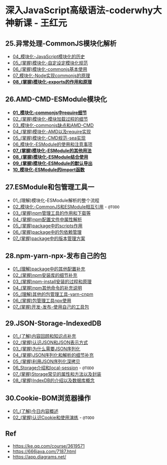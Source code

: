 # 深入JavaScript高级语法-coderwhy大神新课 - 王红元


## 25.异常处理-CommonJS模块化解析

* [04_模块化-JavaScript模块化的历史](./25-04)
* [05_(掌握)模块化-自定设定模块化规范](./25-05)
* [06_(掌握)模块化-commonjs基本使用](./25-06)
* [07_模块化-Node实现commonjs的原理](./25-07)
* [**08_(掌握)模块化-exports的作用和原理**](./25-08)

## 26.AMD-CMD-ESModule模块化

* [**01_模块化-commonjs中require细节**](./26-01)
* [02_(掌握)模块化-模块加载过程的细节](./26-02)
* [03_模块化-commonjs缺点和AMD-CMD](./26-03)
* [04_(掌握)模块化-AMD以及require实现](./26-04)
* [05_(掌握)模块化-CMD规范-sea实现](./26-05)
* [06_模块化-ESModule的使用和注意事项](./26-06)
* [**07_(掌握)模块化-ESModule的其他用法**](./26-07)
* [**08_(掌握)模块化-ESModule结合使用**](./26-08)
* [**09_(掌握)模块化-ESModule的默认导出**](./26-09)
* [**10_模块化-ESModule的import函数**](./26-10)

## 27.ESModule和包管理工具一

* 01_(理解)模块化-ESModule解析的整个流程
* [02_模块化-CommonJS和ESModule相互引用](./27-02) - `@TODO`
* [03_(掌握)npm管理工具的作用和下载等](./27-03)
* [04_(掌握)npm配置文件中属性解析](./27-04)
* [05_(掌握)package中的scripts作用](./27-05)
* [06_(掌握)package中的包依赖管理](./27-06)
* [07_(掌握)package中的版本管理方案](./27-07)

## 28.npm-yarn-npx-发布自己的包

* [01_(理解)package中的其他配置补充](./28-01)
* [02_(掌握)npm安装库的细节补充](./28-02)
* [03_(掌握)npm-install安装的过程和原理](./28-03)
* [04_(掌握)npm其他命令的补充说明](./28-04)
* [05_(理解)其他的包管理工具-yarn-cnpm](./28-05)
* [06_(掌握)包管理工具npx使用](./28-06)
* [07_(掌握)开发-发布-使用自己的工具包](./28-07)


## 29.JSON-Storage-IndexedDB

* [01_(了解)内容回顾和知识点补充](./29-01)
* [02_(掌握)认识JSON和JSON表示方式](./29-02)
* [03_(掌握)为什么需要JSON序列化](./29-03)
* [04_(掌握)JSON序列化和解析的细节补充](./29-04)
* [05_(掌握)利用JSON序列化深拷贝](./29-05)
* [06_Storage介绍和local-session](./29-06) - `@TODO`
* [07_(掌握)Storage常见的属性和方法以及封装](./29-07)
* [08_(掌握)IndexDB的介绍以及数据库概念](./29-08)

## 30.Cookie-BOM浏览器操作

* [01_(了解)今日内容概述](./30-01)
* [02_(掌握)认识Cookie和使用演练](./30-02) - `@TODO`

## Ref

* <https://ke.qq.com/course/3619571>
* <https://666java.com/7187.html>
* <https://app.diagrams.net/>